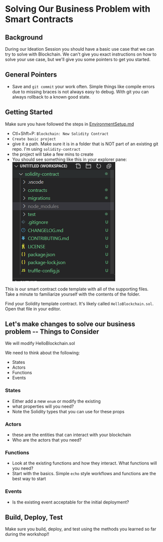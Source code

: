 # Solving Our Business Problem with Smart Contracts

## Background

During our Ideation Session you should have a basic use case that we can try to solve with Blockchain.  We can't give you exact instructions on how to solve your use case, but we'll give you some pointers to get you started.  

## General Pointers

* Save and `git commit` your work often.  Simple things like compile errors due to missing braces is not always easy to debug.  With git you can always rollback to a known good state.  

## Getting Started

Make sure you have followed the steps in [EnvironmentSetup.md](EnvironmentSetup.md)

* Ctl+Shft+P:  `Blockchain: New Solidity Contract`
* `Create basic project`
* give it a path.  Make sure it is in a folder that is NOT part of an existing git repo.  I'm using `solidity-contract`
* the project will take a few mins to create
* You should see something like this in your explorer pane:
![](../../img/sc.png)

This is our smart contract code template with all of the supporting files.  Take a minute to familiarize yourself with the contents of the folder.  

Find your Solidity template contract.  It's likely called `HelloBlockchain.sol`.  Open that file in your editor. 

## Let's make changes to solve our business problem -- Things to Consider

We will modify HelloBlockchain.sol  

We need to think about the following:

* States
* Actors
* Functions
* Events

### States

* Either add a new `enum` or modify the existing 
* what properties will you need?
* Note the Solidity types that you can use for these props

### Actors

* these are the entities that can interact with your blockchain
* Who are the actors that you need?  

### Functions

* Look at the existing functions and how they interact.  What functions will you need?  
* Start with the basics.  Simple `echo` style workflows and functions are the best way to start

### Events

* Is the existing event acceptable for the initial deployment?  

## Build, Deploy, Test

Make sure you build, deploy, and test using the methods you learned so far during the workshop!!
